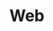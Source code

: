 ---
title: "Web"
permalink: /categories/web/
layout: category
author_profile: true
taxonomy: Web
---